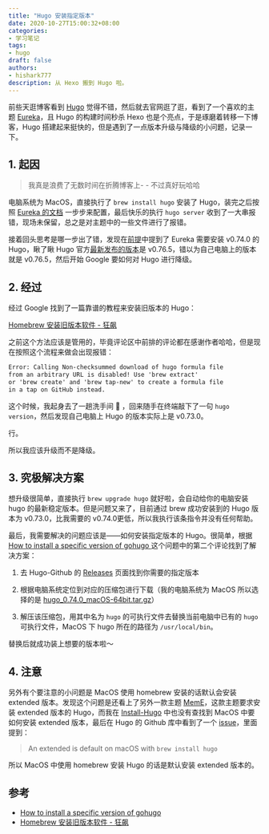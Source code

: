 ```yaml
---
title: "Hugo 安装指定版本"
date: 2020-10-27T15:00:32+08:00
categories: 
- 学习笔记
tags:
- hugo
draft: false
authors:
- hishark777
description: 从 Hexo 搬到 Hugo 啦。
---
```


前些天逛博客看到 [Hugo](https://gohugo.io/) 觉得不错，然后就去官网逛了逛，看到了一个喜欢的主题 [Eureka](https://github.com/wangchucheng/hugo-eureka)，且 Hugo 的构建时间秒杀 Hexo 也是个亮点，于是琢磨着转移一下博客，Hugo 搭建起来挺快的，但是遇到了一点版本升级与降级的小问题，记录一下。

<!--more-->

## 1. 起因

> 我真是浪费了无数时间在折腾博客上- - 不过真好玩哈哈

电脑系统为 MacOS，直接执行了 `brew install hugo` 安装了 Hugo，装完之后按照 [Eureka 的文档](https://www.wangchucheng.com/zh/docs/) 一步步来配置，最后快乐的执行  `hugo server` 收到了一大串报错，现场未保留，总之是对主题中的一些文件进行了报错。

接着回头思考是哪一步出了错，发现在[前提](https://www.wangchucheng.com/zh/docs/eureka/getting-started/#%E5%89%8D%E6%8F%90)中提到了 Eureka 需要安装 v0.74.0 的 Hugo，瞅了瞅 Hugo 官方[最新发布的版本](https://github.com/gohugoio/hugo/releases/tag/v0.76.5)是 v0.76.5，错以为自己电脑上的版本就是 v0.76.5，然后开始 Google 要如何对 Hugo 进行降级。

## 2. 经过

经过 Google 找到了一篇靠谱的教程来安装旧版本的 Hugo：

[Homebrew 安装旧版本软件 - 狂飙](https://networm.me/2019/10/27/installing-old-homebrew-formulas/)

<!-- 这里闲下来也写一下详细的步骤 -->

之前这个方法应该是管用的，毕竟评论区中前排的评论都在感谢作者哈哈，但是现在按照这个流程来做会出现报错：

```txt
Error: Calling Non-checksummed download of hugo formula file 
from an arbitrary URL is disabled! Use 'brew extract' 
or 'brew create' and 'brew tap-new' to create a formula file 
in a tap on GitHub instead.
```

这个时候，我起身去了一趟洗手间 🚻 ，回来随手在终端敲下了一句 `hugo version`，然后发现自己电脑上 Hugo 的版本实际上是 v0.73.0。

行。

所以我应该升级而不是降级。

## 3. 究极解决方案

想升级很简单，直接执行 `brew upgrade hugo` 就好啦，会自动给你的电脑安装 hugo 的最新稳定版本。但是问题又来了，目前通过 brew 成功安装到的 Hugo 版本为 v0.73.0，比我需要的 v0.74.0更低，所以我执行该条指令并没有任何帮助。

最后，我需要解决的问题应该是——如何安装指定版本的 Hugo。很简单，根据 [How to install a specific version of gohugo ](https://discourse.gohugo.io/t/how-to-install-a-specific-version-of-gohugo/23542)这个问题中的第二个评论找到了解决方案：

1. 去 Hugo-Github 的 [Releases](https://github.com/gohugoio/hugo/releases) 页面找到你需要的指定版本

2. 根据电脑系统定位到对应的压缩包进行下载（我的电脑系统为 MacOS 所以选择的是 [hugo_0.74.0_macOS-64bit.tar.gz](https://github.com/gohugoio/hugo/releases/download/v0.74.0/hugo_0.74.0_macOS-64bit.tar.gz)）

3. 解压该压缩包，用其中名为 `hugo` 的可执行文件去替换当前电脑中已有的 `hugo` 可执行文件，MacOS 下 hugo 所在的路径为 `/usr/local/bin`。

替换后就成功装上想要的版本啦～

## 4. 注意

另外有个要注意的小问题是 MacOS 使用 homebrew 安装的话默认会安装 extended 版本。发现这个问题是还看上了另外一款主题 [MemE](https://github.com/reuixiy/hugo-theme-meme)，这款主题要求安装 extended 版本的 Hugo，而我在 [Install-Hugo](https://gohugo.io/getting-started/installing/) 中也没有查找到 MacOS 中要如何安装 extended 版本，最后在 Hugo 的 Github 库中看到了一个 [issue](https://github.com/gohugoio/hugoDocs/issues/823)，里面提到：

> An extended is default on macOS with `brew install hugo`

所以 MacOS 中使用 homebrew 安装 Hugo 的话是默认安装 extended 版本的。

## 参考

- [How to install a specific version of gohugo ](https://discourse.gohugo.io/t/how-to-install-a-specific-version-of-gohugo/23542)
- [Homebrew 安装旧版本软件 - 狂飙](https://networm.me/2019/10/27/installing-old-homebrew-formulas/)